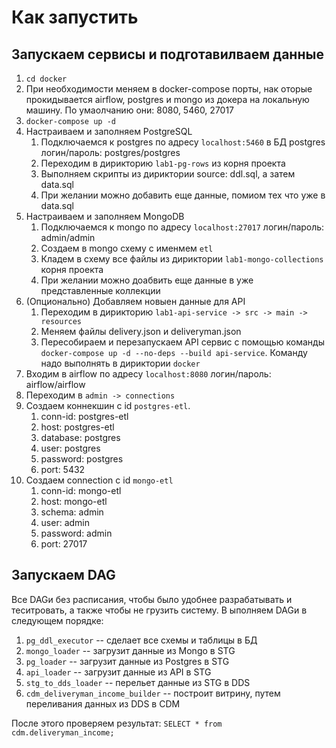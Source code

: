 # Как запустить

## Запускаем сервисы и подготавилваем данные
1. `cd docker`
2. При необходимости меняем в docker-compose порты, нак оторые прокидывается airflow, postgres и mongo из докера на локальную машину. По умаолчанию они: 8080, 5460, 27017
3. `docker-compose up -d`
4. Настраиваем и заполняем PostgreSQL
   1. Подключаемся к postgres по адресу `localhost:5460` в БД postgres логин/пароль: postgres/postgres
   2. Переходим в дирикторию `lab1-pg-rows` из корня проекта
   3. Выполняем скрипты из дириктории source: ddl.sql, а затем data.sql
   4. При желании можно добавить еще данные, помиом тех что уже в data.sql
5. Настраиваем и заполняем MongoDB
   1. Подключаемся к mongo по адресу `localhost:27017` логин/пароль: admin/admin
   2. Создаем в mongo схему с именмем `etl`
   3. Кладем в схему все файлы из дириктории `lab1-mongo-collections` корня проекта
   4. При желании можно доабвить еще данные в уже представленные коллекции
6. (Опционально) Добавляем новыен данные для API
   1. Переходим в дирикторию `lab1-api-service -> src -> main -> resources`
   2. Меняем файлы delivery.json и deliveryman.json
   3. Пересобираем и перезапускаем API сервис с помощью команды `docker-compose up -d --no-deps --build api-service`. Команду надо выполнять в дириктории `docker`
7. Входим в airflow по адресу `localhost:8080` логин/пароль: airflow/airflow
8. Переходим в `admin -> connections`
9. Создаем коннекшин с id `postgres-etl`.
   1. conn-id: postgres-etl
   2. host: postgres-etl
   3. database: postgres
   4. user: postgres
   5. password: postgres
   6. port: 5432
10. Создаем connection с id `mongo-etl`
    1. conn-id: mongo-etl
    2. host: mongo-etl
    3. schema: admin
    4. user: admin
    5. password: admin
    6. port: 27017

## Запускаем DAG
Все DAGи без расписания, чтобы было удобнее разрабатывать и теситровать, а также чтобы не грузить систему. 
В ыполняем DAGи в следующем порядке: 
1. `pg_ddl_executor` -- сделает все схемы и таблицы в БД
2. `mongo_loader` -- загрузит данные из Mongo в STG
3. `pg_loader` -- загрузит данные из Postgres в STG
4. `api_loader` -- загрузит данные из API в STG
5. `stg_to_dds_loader` -- перельет данные из STG в DDS
6. `cdm_deliveryman_income_builder` -- построит витрину, путем переливания данных из DDS в CDM

После этого проверяем результат: `SELECT * from cdm.deliveryman_income;`
